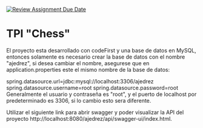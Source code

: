 [![Review Assignment Due Date](https://classroom.github.com/assets/deadline-readme-button-24ddc0f5d75046c5622901739e7c5dd533143b0c8e959d652212380cedb1ea36.svg)](https://classroom.github.com/a/sY9boBGx)
# TPI "Chess"

El proyecto esta desarrollado con codeFirst y una base de datos en MySQL, entonces solamente es necesario crear la base de datos con el nombre "ajedrez",
si desea cambiar el nombre, asegurese que en application.properties este el mismo nombre de la base de datos:

spring.datasource.url=jdbc:mysql://localhost:3306/ajedrez  
spring.datasource.username=root
spring.datasource.password=root
Generalmente el usuario y contraseña es "root", y el puerto de localhost por predeterminado es 3306, si lo cambio esto sera diferente.


Utilizar el siguiente link para abrir swagger y poder visualizar la API del proyecto http://localhost:8080/ajedrez/api/swagger-ui/index.html.

